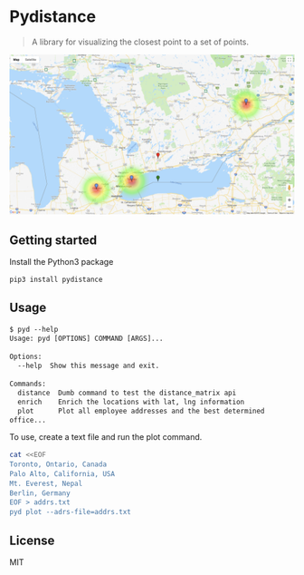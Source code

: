 # Pydistance

> A library for visualizing the closest point to a set of points.

![Example Image](https://github.com/dang3r/pydistance/blob/master/example.png?raw=true)

## Getting started

Install the Python3 package

```shell
pip3 install pydistance
```

## Usage

```
$ pyd --help
Usage: pyd [OPTIONS] COMMAND [ARGS]...

Options:
  --help  Show this message and exit.

Commands:
  distance  Dumb command to test the distance_matrix api
  enrich    Enrich the locations with lat, lng information
  plot      Plot all employee addresses and the best determined office...
```

To use, create a text file and run the plot command.

```bash
cat <<EOF
Toronto, Ontario, Canada
Palo Alto, California, USA
Mt. Everest, Nepal
Berlin, Germany
EOF > addrs.txt
pyd plot --adrs-file=addrs.txt
```


## License

MIT